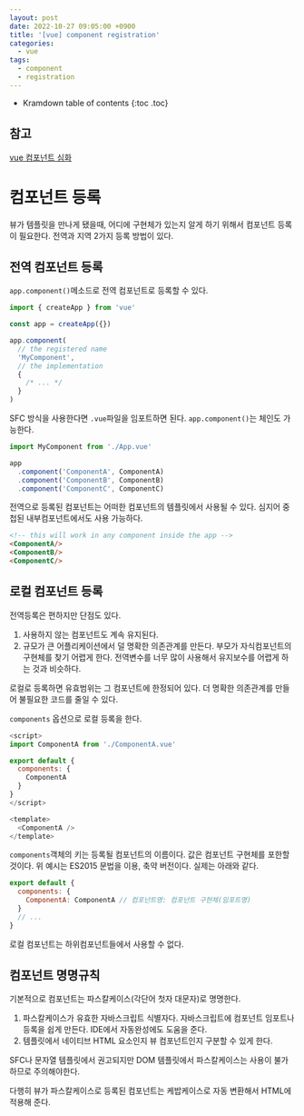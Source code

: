 ```yaml
---
layout: post
date: 2022-10-27 09:05:00 +0900
title: '[vue] component registration'
categories:
  - vue
tags:
  - component
  - registration
---
```


* Kramdown table of contents
{:toc .toc}

## 참고

[vue 컴포넌트 심화](https://vuejs.org/guide/components/registration.html)


# 컴포넌트 등록

뷰가 템플릿을 만나게 됐을때, 어디에 구현체가 있는지 알게 하기 위해서 컴포넌트 등록이 필요한다. 전역과 지역 2가지 등록 방법이 있다. 

## 전역 컴포넌트 등록

`app.component()`메소드로 전역 컴포넌트로 등록할 수 있다. 


```js
import { createApp } from 'vue'

const app = createApp({})

app.component(
  // the registered name
  'MyComponent',
  // the implementation
  {
    /* ... */
  }
)
````

SFC 방식을 사용한다면 `.vue`파일을 임포트하면 된다. `app.component()`는 체인도 가능한다. 

```js
import MyComponent from './App.vue'

app
  .component('ComponentA', ComponentA)
  .component('ComponentB', ComponentB)
  .component('ComponentC', ComponentC)
```

전역으로 등록된 컴포넌트는 어떠한 컴포넌트의 템플릿에서 사용될 수 있다. 심지어 중첩된 내부컴포넌트에서도 사용 가능하다. 

```html
<!-- this will work in any component inside the app -->
<ComponentA/>
<ComponentB/>
<ComponentC/>
```

## 로컬 컴포넌트 등록

전역등록은 편하지만 단점도 있다.

1. 사용하지 않는 컴포넌트도 계속 유지된다. 
2. 규모가 큰 어플리케이션에서 덜 명확한 의존관계를 만든다. 부모가 자식컴포넌트의 구현체를 찾기 어렵게 한다. 전역변수를 너무 많이 사용해서 유지보수를 어렵게 하는 것과 비슷하다. 

로컬로 등록하면 유효범위는 그 컴포넌트에 한정되어 있다. 더 명확한 의존관계를 만들어 불필요한 코드를 줄일 수 있다. 

`components` 옵션으로 로컬 등록을 한다. 

```js
<script>
import ComponentA from './ComponentA.vue'

export default {
  components: {
    ComponentA
  }
}
</script>

<template>
  <ComponentA />
</template>
```

`components`객체의 키는 등록될 컴포넌트의 이름이다. 값은 컴포넌트 구현체를 포한할것이다. 위 예시는 ES2015 문법을 이용, 축약 버전이다. 실제는 아래와 같다. 

```js
export default {
  components: {
    ComponentA: ComponentA // 컴포넌트명: 컴포넌트 구현체(임포트명)
  }
  // ...
}
```

로컬 컴포넌트는 하위컴포넌트들에서 사용할 수 없다. 


## 컴포넌트 명명규칙

기본적으로 컴포넌트는 파스칼케이스(각단어 첫자 대문자)로 명명한다. 

1. 파스칼케이스가 유효한 자바스크립트 식별자다. 자바스크립트에 컴포넌트 임포트나 등록을 쉽게 만든다. IDE에서 자동완성에도 도움을 준다. 
2. 템플릿에서 네이티브 HTML 요소인지 뷰 컴포넌트인지 구분할 수 있게 한다.

SFC나 문자열 템플릿에서 권고되지만 DOM 템플릿에서 파스칼케이스는 사용이 불가하므로 주의해야한다.

다행히 뷰가 파스칼케이스로 등록된 컴포넌트는 케밥케이스로 자동 변환해서 HTML에 적용해 준다. 